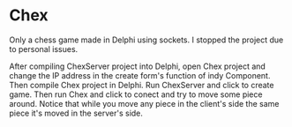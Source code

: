 # Chex
Only a chess game made in Delphi using sockets. I stopped the project due to personal issues.

After compiling ChexServer project into Delphi, open Chex project and change the IP address in 
the create form's function of indy Component. Then compile Chex project in Delphi. 
Run ChexServer and click to create game. Then run Chex and click to conect and try to move some 
piece around. Notice that while you move any piece in the client's side the same piece it's moved
in the server's side. 



 
